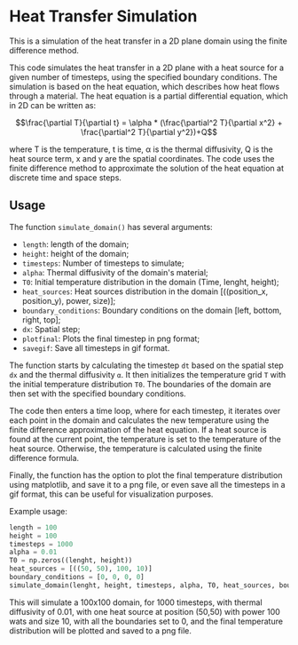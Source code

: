 # Heat Transfer Simulation
This is a simulation of the heat transfer in a 2D plane domain using the finite difference method.

This code simulates the heat transfer in a 2D plane with a heat source for a given number of timesteps, using the specified boundary conditions. The simulation is based on the heat equation, which describes how heat flows through a material. The heat equation is a partial differential equation, which in 2D can be written as:

$$\frac{\partial T}{\partial t} = \alpha * (\frac{\partial^2 T}{\partial x^2} + \frac{\partial^2 T}{\partial y^2})+Q$$

where T is the temperature, t is time, α is the thermal diffusivity, Q is the heat source term, x and y are the spatial coordinates. The code uses the finite difference method to approximate the solution of the heat equation at discrete time and space steps.

## Usage
The function `simulate_domain()` has several arguments:
- `length`: length of the domain;
- `height`: height of the domain;
- `timesteps`: Number of timesteps to simulate;
- `alpha`: Thermal diffusivity of the domain's material;
- `T0`: Initial temperature distribution in the domain (Time, lenght, height);
- `heat_sources`: Heat sources distribution in the domain [((position_x, position_y), power, size)];
- `boundary_conditions`: Boundary conditions on the domain [left, bottom, right, top];
- `dx`: Spatial step;
- `plotfinal`: Plots the final timestep in png format;
- `savegif`: Save all timesteps in gif format.

The function starts by calculating the timestep `dt` based on the spatial step `dx` and the thermal diffusivity `α`. It then initializes the temperature grid `T` with the initial temperature distribution `T0`. The boundaries of the domain are then set with the specified boundary conditions.

The code then enters a time loop, where for each timestep, it iterates over each point in the domain and calculates the new temperature using the finite difference approximation of the heat equation. If a heat source is found at the current point, the temperature is set to the temperature of the heat source. Otherwise, the temperature is calculated using the finite difference formula.

Finally, the function has the option to plot the final temperature distribution using matplotlib, and save it to a png file, or even save all the timesteps in a gif format, this can be useful for visualization purposes.

Example usage:
```python
length = 100
height = 100
timesteps = 1000
alpha = 0.01
T0 = np.zeros((lenght, height))
heat_sources = [((50, 50), 100, 10)]
boundary_conditions = [0, 0, 0, 0]
simulate_domain(lenght, height, timesteps, alpha, T0, heat_sources, boundary_conditions, plotfinal=True, savegif=False)
```

This will simulate a 100x100 domain, for 1000 timesteps, with thermal diffusivity of 0.01, with one heat source at position (50,50) with power 100 wats and size 10, with all the boundaries set to 0, and the final temperature distribution will be plotted and saved to a png file.